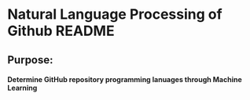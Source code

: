 # Natural Language Processing of Github README

## Purpose:
#### Determine GitHub repository programming lanuages through Machine Learning
